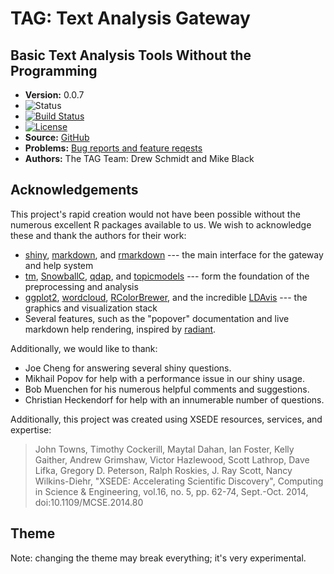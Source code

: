 <!--- 
  NOTE: this file is modified by running `redocument`, via `README.Rmd`
  only the Version line is modified.
 -->

# TAG: Text Analysis Gateway

## Basic Text Analysis Tools Without the Programming

* **Version:** 0.0.7
* ![Status](http://img.shields.io/badge/status-In_development_%28UNSTABLE%29-red.svg?style=flat)
* [![Build Status](https://travis-ci.org/XSEDEScienceGateways/textgateway.png)](https://travis-ci.org/XSEDEScienceGateways/textgateway)
* [![License](http://img.shields.io/badge/license-AGPL--3-orange.svg?style=flat)](https://www.gnu.org/licenses/agpl-3.0.html)
* **Source:** [GitHub](https://github.com/XSEDEScienceGateways/textgateway)
* **Problems:** [Bug reports and feature reqests](https://github.com/XSEDEScienceGateways/textgateway/issues)
* **Authors:** The TAG Team:  Drew Schmidt and Mike Black



## Acknowledgements

This project's rapid creation would not have been possible without
the numerous excellent R packages available to us.  We wish to
acknowledge these and thank the authors for their work:

* [shiny](http://cran.r-project.org/web/packages/shiny/index.html), [markdown](http://cran.r-project.org/web/packages/markdown/index.html), and [rmarkdown](http://cran.r-project.org/web/packages/rmarkdown/index.html) --- the main interface for the gateway and help system
* [tm](http://cran.r-project.org/web/packages/tm/index.html), [SnowballC](http://cran.r-project.org/web/packages/SnowballC/index.html), [qdap](http://cran.r-project.org/web/packages/qdap/index.html), and [topicmodels](http://cran.r-project.org/web/packages/topicmodels/index.html) --- form the foundation of the preprocessing and analysis
* [ggplot2](http://cran.r-project.org/web/packages/ggplot2/index.html), [wordcloud](http://cran.r-project.org/web/packages/wordcloud/index.html), [RColorBrewer](http://cran.r-project.org/web/packages/RColorBrewer/index.html), and the incredible [LDAvis](http://cran.r-project.org/web/packages/LDAvis/index.html) --- the graphics and visualization stack
* Several features, such as the "popover" documentation and live markdown help rendering, inspired by [radiant](https://github.com/vnijs/radiant).

Additionally, we would like to thank: 

* Joe Cheng for answering several shiny questions.
* Mikhail Popov for help with a performance issue in our shiny usage.
* Bob Muenchen for his numerous helpful comments and suggestions.
* Christian Heckendorf for help with an innumerable number of questions.

Additionally, this project was created using XSEDE resources, services,
and expertise:

> John Towns, Timothy Cockerill, Maytal Dahan, Ian Foster, Kelly Gaither, Andrew Grimshaw, Victor Hazlewood, Scott Lathrop, Dave Lifka, Gregory D. Peterson, Ralph Roskies, J. Ray Scott, Nancy Wilkins-Diehr, "XSEDE: Accelerating Scientific Discovery", Computing in Science & Engineering, vol.16, no. 5, pp. 62-74, Sept.-Oct. 2014, doi:10.1109/MCSE.2014.80



## Theme

Note:  changing the theme may break everything; it's very experimental.
     
